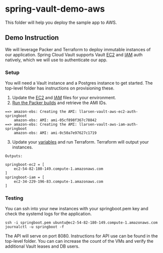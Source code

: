 # spring-vault-demo-aws

This folder will help you deploy the sample app to AWS.

## Demo Instruction
We will leverage Packer and Terraform to deploy immutable instances of our application. Spring Cloud Vault supports Vault [EC2](http://cloud.spring.io/spring-cloud-static/spring-cloud-vault/2.0.0.M4/single/spring-cloud-vault.html#vault.config.authentication.awsec2) and [IAM](http://cloud.spring.io/spring-cloud-static/spring-cloud-vault/2.0.0.M4/single/spring-cloud-vault.html#vault.config.authentication.awsiam) auth natively, which we will use to authenticate our app.

### Setup
You will need a Vault instance and a Postgres instance to get started. The top-level folder has instructions on provisioning these.

1. Update the [EC2](bootstrap-ec2.yaml) and [IAM](bootstrap-iam.yaml) files for your environment.
2. [Run the Packer builds](packer/build.sh) and retrieve the AMI IDs.

```
==> amazon-ebs: Creating the AMI: llarsen-vault-aws-ec2-auth-springboot
    amazon-ebs: AMI: ami-05cf898f367c78842
==> amazon-ebs: Creating the AMI: llarsen-vault-aws-iam-auth-springboot
    amazon-ebs: AMI: ami-0c50a7e97627c1719
```

3. Update your [variables](terraform/terraform.tfvars) and run Terraform. Terraform will output your instances.

```
Outputs:

springboot-ec2 = [
    ec2-54-82-180-149.compute-1.amazonaws.com
]
springboot-iam = [
    ec2-34-229-196-83.compute-1.amazonaws.com
]
```

### Testing
You can ssh into your new instances with your springboot.pem key and check the systemd logs for the application.

```
ssh -i springboot.pem ubuntu@ec2-54-82-180-149.compute-1.amazonaws.com
journalctl -u springboot -f
```

The API will serve on port 8080. Instructions for API use can be found in the top-level folder.
You can can increase the count of the VMs and verify the additional Vault leases and DB users.
